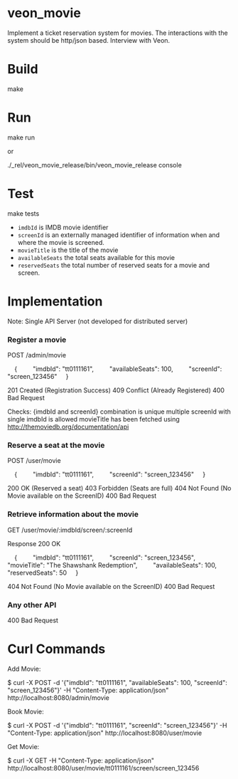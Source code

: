 # veon_movie
Implement a ticket reservation system for movies. The interactions with the system should be http/json based. Interview with Veon. 

# Build

make

# Run 

make run 

or

./_rel/veon_movie_release/bin/veon_movie_release console

# Test 

make tests 


* `imdbId` is IMDB movie identifier
* `screenId` is an externally managed identifier of information when and where the movie is screened.
* `movieTitle` is the title of the movie
* `availableSeats` the total seats available for this movie
* `reservedSeats` the total number of reserved seats for a movie and screen.


# Implementation 

Note: Single API Server (not developed for distributed server)

### Register a movie

POST /admin/movie
 
    {
        "imdbId": "tt0111161",
        "availableSeats": 100,
        "screenId": "screen_123456"
    }    

201 Created (Registration Success)
409 Conflict (Already Registered)
400 Bad Request

Checks:
{imdbId and screenId} combination is unique
multiple screenId with single imdbId is allowed
movieTitle has been fetched using http://themoviedb.org/documentation/api  


### Reserve a seat at the movie

POST /user/movie

    {
        "imdbId": "tt0111161",
        "screenId": "screen_123456"
    }    

200 OK (Reserved a seat)
403 Forbidden (Seats are full)
404 Not Found (No Movie available on the ScreenID)
400 Bad Request

### Retrieve information about the movie

GET /user/movie/:imdbId/screen/:screenId

Response
200 OK

    {
        "imdbId": "tt0111161",
        "screenId": "screen_123456",
        "movieTitle": "The Shawshank Redemption",
        "availableSeats": 100,
        "reservedSeats": 50
    }   
    
404 Not Found (No Movie available on the ScreenID)
400 Bad Request

### Any other API
400 Bad Request


# Curl Commands

Add Movie: 

$ curl -X POST -d '{"imdbId": "tt0111161", "availableSeats": 100, "screenId": "screen_123456"}' -H "Content-Type: application/json" http://localhost:8080/admin/movie

Book Movie:

$ curl -X POST -d '{"imdbId": "tt0111161", "screenId": "screen_123456"}'  -H "Content-Type: application/json" http://localhost:8080/user/movie

Get Movie:

$ curl -X GET  -H "Content-Type: application/json" http://localhost:8080/user/movie/tt0111161/screen/screen_123456



